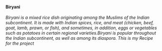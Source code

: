 ####  Biryani 

 _Biryani is a mixed rice dish originating among the Muslims of the Indian subcontinent. It is made with Indian spices, rice, and meat (chicken, beef, goat, lamb, prawn, or fish), and sometimes, in addition, eggs or vegetables such as potatoes in certain regional varieties.Biryani is popular throughout the Indian subcontinent, as well as among its diaspora. 
This is my Recipe for the project_
